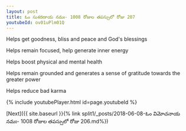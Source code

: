 ```yaml
---
layout: post
title: ఓం సుశరణాయ నమః- 1008 రోజుల తపస్సులో రోజు 207
youtubeId: ov01uPlm01Q
---
```

 
 
Helps get goodness, bliss and peace and God's blessings
 
Helps remain focused, help generate inner energy 
 
Helps boost physical and mental health 
 
Helps remain grounded and generates a sense of gratitude towards the greater power 
 
Helps reduce bad karma
 
 
 
 


{% include youtubePlayer.html id=page.youtubeId %}
 
[Next]({{ site.baseurl }}{% link  split1/_posts/2018-06-08-ఓం విమోచనాయ నమః- 1008 రోజుల తపస్సులో రోజు 206.md%})
 
